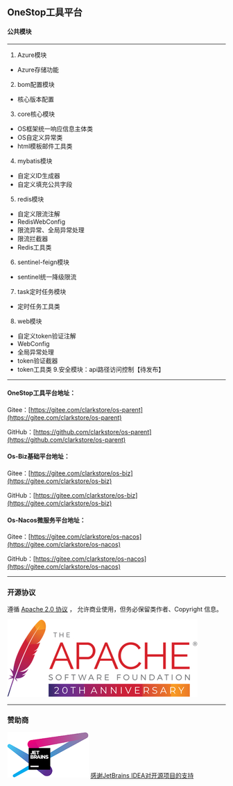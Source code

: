 ## OneStop工具平台
#### 公共模块

---

1. Azure模块
- Azure存储功能
2. bom配置模块
- 核心版本配置
3. core核心模块
- OS框架统一响应信息主体类
- OS自定义异常类
- html模板邮件工具类
4. mybatis模块
- 自定义ID生成器
- 自定义填充公共字段
5. redis模块
- 自定义限流注解
- RedisWebConfig
- 限流异常、全局异常处理
- 限流拦截器
- Redis工具类 
6. sentinel-feign模块
- sentinel统一降级限流
7. task定时任务模块
- 定时任务工具类
8.  web模块
- 自定义token验证注解
- WebConfig
- 全局异常处理
- token验证截器
- token工具类
9.安全模块：api路径访问控制【待发布】

---

#### OneStop工具平台地址：
Gitee：[https://gitee.com/clarkstore/os-parent](https://gitee.com/clarkstore/os-parent)

GitHub：[https://github.com/clarkstore/os-parent](https://github.com/clarkstore/os-parent)

#### Os-Biz基础平台地址：
Gitee：[https://gitee.com/clarkstore/os-biz](https://gitee.com/clarkstore/os-biz)

GitHub：[https://gitee.com/clarkstore/os-biz](https://gitee.com/clarkstore/os-biz)

#### Os-Nacos微服务平台地址：
Gitee：[https://gitee.com/clarkstore/os-nacos](https://gitee.com/clarkstore/os-nacos)

GitHub：[https://gitee.com/clarkstore/os-nacos](https://gitee.com/clarkstore/os-nacos)

---
### 开源协议
遵循 [Apache 2.0 协议](https://www.apache.org/licenses/LICENSE-2.0.html) ，
允许商业使用，但务必保留类作者、Copyright 信息。

![](apache.png)

---
### 赞助商
[![JetBrains IDEA](jetbrains.png)](https://jb.gg/OpenSource)
[感谢JetBrains IDEA对开源项目的支持](https://jb.gg/OpenSource)


